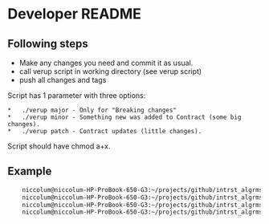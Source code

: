 # Developer README

## Following steps

*   Make any changes you need and commit it as usual.
*   call verup script in working directory (see verup script)
*   push all changes and tags

Script has 1 parameter with three options:

    *   ./verup major - Only for "Breaking changes"
    *   ./verup minor - Something new was added to Contract (some big changes).
    *   ./verup patch - Contract updates (little changes).

Script should have chmod a+x.

## Example

```bash
    niccolum@niccolum-HP-ProBook-650-G3:~/projects/github/intrst_algrms$ git add .
    niccolum@niccolum-HP-ProBook-650-G3:~/projects/github/intrst_algrms$ git commit -m "add few changes for pypi and version check"
    niccolum@niccolum-HP-ProBook-650-G3:~/projects/github/intrst_algrms$ ./verup patch
    niccolum@niccolum-HP-ProBook-650-G3:~/projects/github/intrst_algrms$ git push && git push --tags
```
